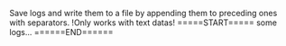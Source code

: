 Save logs and write them to a file by appending them to preceding ones with separators. !Only works with text datas!
=====START=====
some logs...
======END======
